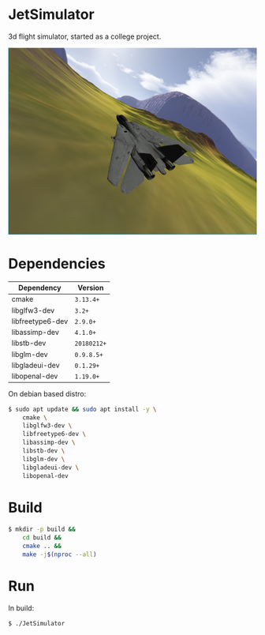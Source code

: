 # JetSimulator 

3d flight simulator, started as a college project.

![Screenshot](screenshot.png)

# Dependencies
| Dependency       | Version     |
|------------------|-------------|
| cmake            | `3.13.4+`   |
| libglfw3-dev     | `3.2+`      |
| libfreetype6-dev | `2.9.0+`    |
| libassimp-dev    | `4.1.0+`    |
| libstb-dev       | `20180212+` |
| libglm-dev       | `0.9.8.5+`  |
| libgladeui-dev   | `0.1.29+`   |
| libopenal-dev    | `1.19.0+`   |

On debian based distro:
```sh
$ sudo apt update && sudo apt install -y \
    cmake \
    libglfw3-dev \
    libfreetype6-dev \
    libassimp-dev \
    libstb-dev \
    libglm-dev \
    libgladeui-dev \
    libopenal-dev
```

# Build

```sh
$ mkdir -p build &&
    cd build &&
    cmake .. &&
    make -j$(nproc --all)
```

# Run
In build:
```sh
$ ./JetSimulator
```
